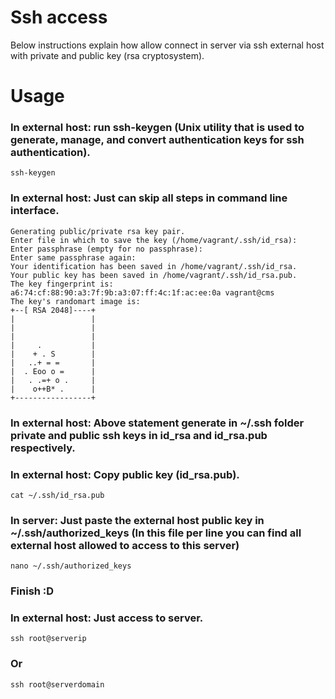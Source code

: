 # Ssh access
Below instructions explain how allow connect in server via ssh external host with private and public key (rsa cryptosystem).

# Usage

### **In external host:** run ssh-keygen (Unix utility that is used to generate, manage, and convert authentication keys for ssh authentication).
```
ssh-keygen
```

### **In external host:** Just can skip all steps in command line interface.
```
Generating public/private rsa key pair.
Enter file in which to save the key (/home/vagrant/.ssh/id_rsa):
Enter passphrase (empty for no passphrase):
Enter same passphrase again:
Your identification has been saved in /home/vagrant/.ssh/id_rsa.
Your public key has been saved in /home/vagrant/.ssh/id_rsa.pub.
The key fingerprint is:
a6:74:cf:88:90:a3:7f:9b:a3:07:ff:4c:1f:ac:ee:0a vagrant@cms
The key's randomart image is:
+--[ RSA 2048]----+
|                 |
|                 |
|                 |
|     .           |
|    + . S        |
|   ..+ = =       |
|  . Eoo o =      |
|   . .=+ o .     |
|    o++B* .      |
+-----------------+
```

### **In external host:** Above statement generate in **~/.ssh** folder private and public ssh keys in **id_rsa** and **id_rsa.pub** respectively.
### **In external host:** Copy public key (**id_rsa.pub**).
```
cat ~/.ssh/id_rsa.pub
```

### **In server:** Just paste the external host public key in **~/.ssh/authorized_keys** (In this file per line you can find all external host allowed to access to this server)
```
nano ~/.ssh/authorized_keys
```

### Finish :D

### **In external host:** Just access to server.
```
ssh root@serverip
```
### Or
```
ssh root@serverdomain
```